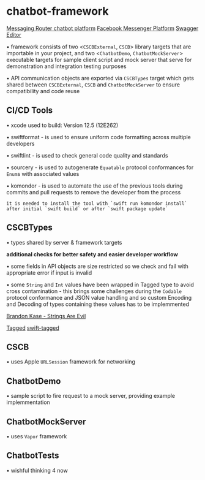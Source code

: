 # chatbot-framework

[Messaging Router chatbot platform](https://ceskasporitelna.github.io/messaging-router-docs/)
[Facebook Messenger Platform](https://developers.facebook.com/docs/messenger-platform)
[Swagger Editor](https://editor.swagger.io/)

• framework consists of two <`CSCBExternal`, `CSCB`> library targets that are importable in your project, and two <`ChatbotDemo`, `ChatbotMockServer`> executable targets for sample client script and mock server that serve for demonstration and integration testing purposes 

• API communication objects are exported via `CSCBTypes` target which gets shared between `CSCBExternal`, `CSCB` and `ChatbotMockServer` to ensure compatibility and code reuse

## CI/CD Tools

• xcode used to build: Version 12.5 (12E262)

• swiftformat - is used to ensure uniform code formatting across multiple developers

• swiftlint - is used to check general code quality and standards

• sourcery - is used to autogenerate `Equatable` protocol conformances for `Enum`s with associated values

• komondor - is used to automate the use of the previous tools during commits and pull requests to remove the developer from the process

    it is needed to install the tool with `swift run komondor install` after initial `swift build` or after `swift package update`

## CSCBTypes

• types shared by server & framework targets

**additional checks for better safety and easier developer workflow**

• some fields in API objects are size restricted so we check and fail with appropriate error if input is invalid

• some `String` and `Int` values have been wrapped in Tagged type to avoid cross contamination - this brings some challenges during the `Codable` protocol conformance and JSON value handling and so custom Encoding and Decoding of types containing these values has to be implemmented

[Brandon Kase - Strings Are Evil](https://www.youtube.com/watch?v=UTm5p96KlEc)

[Tagged](https://www.pointfree.co/episodes/ep12-tagged)
[swift-tagged](https://github.com/pointfreeco/swift-tagged)

## CSCB

• uses Apple `URLSession` framework  for networking

## ChatbotDemo

• sample script to fire request to a mock server, providing example implemmentation

## ChatbotMockServer

• uses `Vapor` framework

## ChatbotTests

• wishful thinking 4 now
